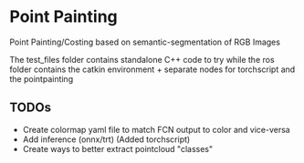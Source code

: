 # Point Painting

Point Painting/Costing based on semantic-segmentation of RGB Images

The test_files folder contains standalone C++ code to try while the ros folder contains the catkin environment + separate nodes for torchscript and the pointpainting

## TODOs
- Create colormap yaml file to match FCN output to color and vice-versa
- Add inference (onnx/trt) (Added torchscript)
- Create ways to better extract pointcloud "classes"
